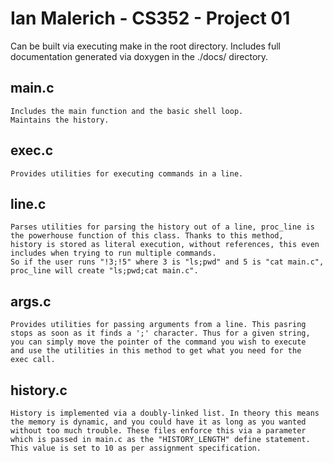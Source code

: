 # Ian Malerich - CS352 - Project 01

Can be built via executing make in the root directory.
Includes full documentation generated via doxygen in the ./docs/ directory.

## main.c
	Includes the main function and the basic shell loop.
	Maintains the history.

## exec.c
	Provides utilities for executing commands in a line.

## line.c
	Parses utilities for parsing the history out of a line, proc_line is 
	the powerhouse function of this class. Thanks to this method,
	history is stored as literal execution, without references, this even
	includes when trying to run multiple commands.
	So if the user runs "!3;!5" where 3 is "ls;pwd" and 5 is "cat main.c",
	proc_line will create "ls;pwd;cat main.c".

## args.c
	Provides utilities for passing arguments from a line. This pasring
	stops as soon as it finds a ';' character. Thus for a given string,
	you can simply move the pointer of the command you wish to execute
	and use the utilities in this method to get what you need for the
	exec call.

## history.c
	History is implemented via a doubly-linked list. In theory this means
	the memory is dynamic, and you could have it as long as you wanted
	without too much trouble. These files enforce this via a parameter
	which is passed in main.c as the "HISTORY_LENGTH" define statement.
	This value is set to 10 as per assignment specification.
